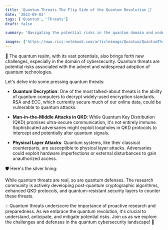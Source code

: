 ```yaml
---
title: 'Quantum Threats The Flip Side of the Quantum Revolution 🚫'
date: '2023-09-03'
tags: ['Quantum', 'Threats']
draft: false

summary: 'Navigating the potential risks in the quantum domain and understanding the defenses against them!'

images: ['https://www.rics-notebook.com/articleimage/Quantum/QuantumThreats.webp']
---
```


🚫 The quantum realm, with its vast potentials, also brings forth new challenges, especially in the domain of cybersecurity. Quantum threats are potential risks associated with the advent and widespread adoption of quantum technologies.

Let's delve into some pressing quantum threats:

- **Quantum Decryption**: One of the most talked-about threats is the ability of quantum computers to decrypt widely-used encryption standards. RSA and ECC, which currently secure much of our online data, could be vulnerable to quantum attacks.

- **Man-in-the-Middle Attacks in QKD**: While Quantum Key Distribution (QKD) promises ultra-secure communication, it's not entirely immune. Sophisticated adversaries might exploit loopholes in QKD protocols to intercept and potentially alter quantum signals.

- **Physical Layer Attacks**: Quantum systems, like their classical counterparts, are susceptible to physical layer attacks. Adversaries could exploit hardware imperfections or external disturbances to gain unauthorized access.

🛡️ Here's the silver lining:

While quantum threats are real, so are quantum defenses. The research community is actively developing post-quantum cryptographic algorithms, enhanced QKD protocols, and quantum-resistant security layers to counter these threats.

💡 Quantum threats underscore the importance of proactive research and preparedness. As we embrace the quantum revolution, it's crucial to understand, anticipate, and mitigate potential risks. Join us as we explore the challenges and defenses in the quantum cybersecurity landscape! 🌌
